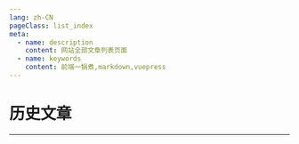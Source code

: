 ```yaml
---
lang: zh-CN
pageClass: list_index
meta:
  - name: description
    content: 网站全部文章列表页面
  - name: keywords
    content: 前端一锅煮,markdown,vuepress
---
```


# 历史文章

***


<style lang="less">
    .list_index{
        .cont{
            ol{
                list-style: none;
                padding-left: 0;
            }
            .list_num{
                margin-right: 5px;
            }
            .date{
                margin-left: 10px;
                color: #666;
                font-size: 14px;
            }
        }
    }
</style>

<template>
    <div class="cont">
        <ol>
            <li v-for="(item, index) in datas">
                <span class="list_num">{{index + 1}}.</span>
                <a href="javascript:;" @click="go(item.url)">{{item.name}}</a>
                <span class="date">{{item.date}}</span>
            </li>
        </ol>
    </div>
</template>

<script>
    export default {
        data() {
            return {
                datas: [
                    {
                        name: 'JS 加法知多少？',
                        url: '/page/list/add.html',
                        date: '2019-03-06',
                    },
                    {
                        name: 'App 二三记~',
                        url: '/page/list/app.html',
                        date: '2019-02-06',
                    },
                    {
                        name: '前端修炼之路',
                        url: '/page/list/fe_up.html',
                        date: '2019-01-28',
                    },
                    {
                        name: 'npm cnpm npx nvm 傻傻分不清',
                        url: '/page/list/npm.html',
                        date: '2019-01-16',
                    },
                    {
                        name: '经典资源收藏',
                        url: '/page/list/source_link.html',
                        date: '2019-11-27',
                    },
                    {
                        name: 'webpack4 一点通',
                        url: '/page/list/webpack4.html',
                        date: '2018-11-21',
                    },
                    {
                        name: '网贷理财平台收益概览',
                        url: '/page/list/money_rate.html',
                        date: '2018-11-19',
                    },
                    {
                        name: 'vue 无痕刷新',
                        url: '/page/list/vue_reload.html',
                        date: '2018-11-16',
                    },
                    {
                        name: '前端项目模板',
                        url: '/page/list/project_template.html',
                        date: '2018-11-15',
                    },
                    {
                        name: 'Vue ui 大法哪家强？',
                        url: '/page/list/vue_ui_contrast.html',
                        date: '2018-11-3',
                    },
                    {
                        name: 'css 布局：两边固定中间自适应',
                        url: '/page/list/css_layout_two.html',
                        date: '2018-10-16',
                    },
                    {
                        name: 'Shell 脚本编写教程',
                        url: '/page/list/sh.html',
                        date: '2018-10-11',
                    },
                    {
                        name: 'Markdown 表情代码',
                        url: '/page/list/emoji.html',
                        date: '2018-10-11',
                    }
                ]
            }
        },
        mounted() {

        },
        methods: {
            go(url) {
                this.$router.push(url)
            }
        }
    }
</script>

